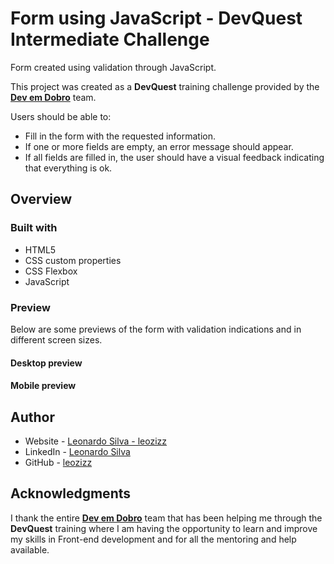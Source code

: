 
# Form using JavaScript - DevQuest Intermediate Challenge

Form created using validation through JavaScript.

This project was created as a **DevQuest** training challenge provided by the [**Dev em Dobro**](https://www.instagram.com/devemdobro/) team.

Users should be able to:

- Fill in the form with the requested information.
- If one or more fields are empty, an error message should appear.
- If all fields are filled in, the user should have a visual feedback indicating that everything is ok.

## Overview
### Built with

- HTML5
- CSS custom properties
- CSS Flexbox
- JavaScript

### Preview

Below are some previews of the form with validation indications and in different screen sizes.

#### Desktop preview

#### Mobile preview

## Author

- Website - [Leonardo Silva - leozizz](https://leozizz.github.io)
- LinkedIn - [Leonardo Silva](https://www.linkedin.com/in/leozizz/)
- GitHub - [leozizz](https://github.com/leozizz)

## Acknowledgments

I thank the entire [**Dev em Dobro**](https://www.instagram.com/devemdobro/) team that has been helping me through the **DevQuest** training where I am having the opportunity to learn and improve my skills in Front-end development and for all the mentoring and help available.